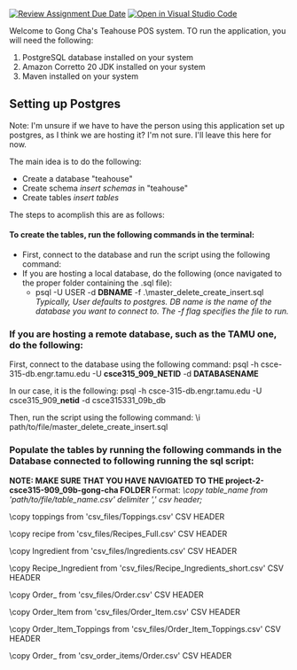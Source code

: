 [![Review Assignment Due Date](https://classroom.github.com/assets/deadline-readme-button-24ddc0f5d75046c5622901739e7c5dd533143b0c8e959d652212380cedb1ea36.svg)](https://classroom.github.com/a/VBB5K7qa)
[![Open in Visual Studio Code](https://classroom.github.com/assets/open-in-vscode-718a45dd9cf7e7f842a935f5ebbe5719a5e09af4491e668f4dbf3b35d5cca122.svg)](https://classroom.github.com/online_ide?assignment_repo_id=12084639&assignment_repo_type=AssignmentRepo)

Welcome to Gong Cha's Teahouse POS system. TO run the application, you will need the following:

1. PostgreSQL database installed on your system
2. Amazon Corretto 20 JDK installed on your system
3. Maven installed on your system

## Setting up Postgres
Note: I'm unsure if we have to have the person using this application set up postgres, as I think we are hosting it? I'm not sure. I'll leave this here for now.

The main idea is to do the following:
- Create a database "teahouse"
- Create schema *insert schemas*  in "teahouse"
- Create tables *insert tables*

The steps to acomplish this are as follows:
#### To create the tables, run the following commands in the terminal:
- First, connect to the database and run the script using the following command:
- If you are hosting a local database, do the following (once navigated to the proper folder containing the .sql file):
    - psql -U USER -d **DBNAME** -f .\master_delete_create_insert.sql
        *Typically, User defaults to postgres. DB name is the name of the database you want to connect to. The -f flag specifies the file to run.*

### If you are hosting a remote database, such as the TAMU one, do the following:

First, connect to the database using the following command:
psql -h csce-315-db.engr.tamu.edu -U **csce315_909_NETID** -d **DATABASENAME**

In our case, it is the following: psql -h csce-315-db.engr.tamu.edu -U csce315_909_**netid** -d csce315331_09b_db

Then, run the script using the following command:
\i path/to/file/master_delete_create_insert.sql

### Populate the tables by running the following commands in the Database connected to following running the sql script:
**NOTE: MAKE SURE THAT YOU HAVE NAVIGATED TO THE project-2-csce315-909_09b-gong-cha FOLDER**
Format: *\copy table_name from 'path/to/file/table_name.csv' delimiter ',' csv header;*

\copy toppings from 'csv_files/Toppings.csv' CSV HEADER

\copy recipe from 'csv_files/Recipes_Full.csv' CSV HEADER

\copy Ingredient from 'csv_files/Ingredients.csv' CSV HEADER

\copy Recipe_Ingredient from 'csv_files/Recipe_Ingredients_short.csv' CSV HEADER

\copy Order_ from 'csv_files/Order.csv' CSV HEADER

\copy Order_Item from 'csv_files/Order_Item.csv' CSV HEADER

\copy Order_Item_Toppings from 'csv_files/Order_Item_Toppings.csv' CSV HEADER

\copy Order_ from 'csv_order_items/Order.csv' CSV HEADER